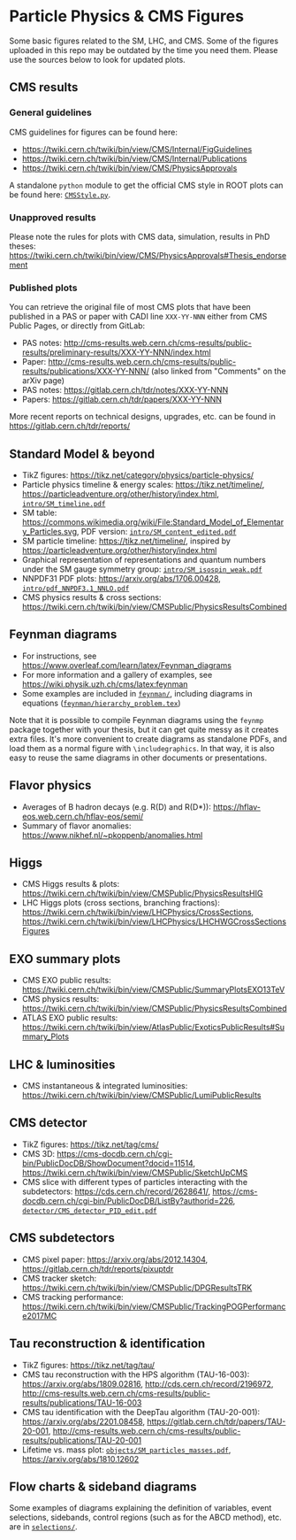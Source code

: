 # Particle Physics & CMS Figures
Some basic figures related to the SM, LHC, and CMS.
Some of the figures uploaded in this repo may be outdated by the time you need them.
Please use the sources below to look for updated plots.

## CMS results

### General guidelines
CMS guidelines for figures can be found here:
- https://twiki.cern.ch/twiki/bin/view/CMS/Internal/FigGuidelines
- https://twiki.cern.ch/twiki/bin/view/CMS/Internal/Publications
- https://twiki.cern.ch/twiki/bin/view/CMS/PhysicsApprovals

A standalone `python` module to get the official CMS style in ROOT plots can be found here:
[`CMSStyle.py`](https://github.com/cms-tau-pog/TauFW/blob/master/Plotter/python/plot/CMSStyle.py).

### Unapproved results
Please note the rules for plots with CMS data, simulation, results in PhD theses:
https://twiki.cern.ch/twiki/bin/view/CMS/PhysicsApprovals#Thesis_endorsement

### Published plots
You can retrieve the original file of most CMS plots that have been published
in a PAS or paper with CADI line `XXX-YY-NNN` either from CMS Public Pages, or directly from GitLab:
- PAS notes: http://cms-results.web.cern.ch/cms-results/public-results/preliminary-results/XXX-YY-NNN/index.html
- Paper: http://cms-results.web.cern.ch/cms-results/public-results/publications/XXX-YY-NNN/ (also linked from "Comments" on the arXiv page)
- PAS notes: https://gitlab.cern.ch/tdr/notes/XXX-YY-NNN
- Papers: https://gitlab.cern.ch/tdr/papers/XXX-YY-NNN

More recent reports on technical designs, upgrades, etc. can be found in https://gitlab.cern.ch/tdr/reports/

## Standard Model & beyond
- TikZ figures: https://tikz.net/category/physics/particle-physics/
- Particle physics timeline & energy scales: https://tikz.net/timeline/, https://particleadventure.org/other/history/index.html, [`intro/SM_timeline.pdf`](intro/SM_timeline.pdf)
- SM table: https://commons.wikimedia.org/wiki/File:Standard_Model_of_Elementary_Particles.svg, PDF version: [`intro/SM_content_edited.pdf`](intro/SM_content_edited.pdf)
- SM particle timeline: https://tikz.net/timeline/, inspired by https://particleadventure.org/other/history/index.html
- Graphical representation of representations and quantum numbers under the SM gauge symmetry group: [`intro/SM_isospin_weak.pdf`](intro/SM_isospin_weak.pdf)
- NNPDF31 PDF plots: https://arxiv.org/abs/1706.00428, [`intro/pdf_NNPDF3.1_NNLO.pdf`](intro/pdf_NNPDF3.1_NNLO.pdf)
- CMS physics results & cross sections: https://twiki.cern.ch/twiki/bin/view/CMSPublic/PhysicsResultsCombined

## Feynman diagrams
- For instructions, see https://www.overleaf.com/learn/latex/Feynman_diagrams
- For more information and a gallery of examples, see https://wiki.physik.uzh.ch/cms/latex:feynman
- Some examples are included in [`feynman/`](feynman), including diagrams in equations ([`feynman/hierarchy_problem.tex`](feynman/hierarchy_problem.tex))

Note that it is possible to compile Feynman diagrams using the `feynmp` package together
with your thesis, but it can get quite messy as it creates extra files.
It's more convenient to create diagrams as standalone PDFs, and load them as a normal figure with `\includegraphics`.
In that way, it is also easy to reuse the same diagrams in other documents or presentations.

## Flavor physics
- Averages of B hadron decays (e.g. R(D) and R(D*)): https://hflav-eos.web.cern.ch/hflav-eos/semi/
- Summary of flavor anomalies: https://www.nikhef.nl/~pkoppenb/anomalies.html

## Higgs
- CMS Higgs results & plots: https://twiki.cern.ch/twiki/bin/view/CMSPublic/PhysicsResultsHIG
- LHC Higgs plots (cross sections, branching fractions): https://twiki.cern.ch/twiki/bin/view/LHCPhysics/CrossSections, https://twiki.cern.ch/twiki/bin/view/LHCPhysics/LHCHWGCrossSectionsFigures

## EXO summary plots
- CMS EXO public results: https://twiki.cern.ch/twiki/bin/view/CMSPublic/SummaryPlotsEXO13TeV
- CMS physics results: https://twiki.cern.ch/twiki/bin/view/CMSPublic/PhysicsResultsCombined
- ATLAS EXO public results: https://twiki.cern.ch/twiki/bin/view/AtlasPublic/ExoticsPublicResults#Summary_Plots

## LHC & luminosities
- CMS instantaneous & integrated luminosities: https://twiki.cern.ch/twiki/bin/view/CMSPublic/LumiPublicResults

## CMS detector
- TikZ figures: https://tikz.net/tag/cms/
- CMS 3D: https://cms-docdb.cern.ch/cgi-bin/PublicDocDB/ShowDocument?docid=11514, https://twiki.cern.ch/twiki/bin/view/CMSPublic/SketchUpCMS
- CMS slice with different types of particles interacting with the subdetectors: https://cds.cern.ch/record/2628641/, https://cms-docdb.cern.ch/cgi-bin/PublicDocDB/ListBy?authorid=226, [`detector/CMS_detector_PID_edit.pdf`](detector/CMS_detector_PID_edit.pdf)

## CMS subdetectors
- CMS pixel paper: https://arxiv.org/abs/2012.14304, https://gitlab.cern.ch/tdr/reports/pixuptdr
- CMS tracker sketch: https://twiki.cern.ch/twiki/bin/view/CMSPublic/DPGResultsTRK
- CMS tracking performance: https://twiki.cern.ch/twiki/bin/view/CMSPublic/TrackingPOGPerformance2017MC

## Tau reconstruction & identification
- TikZ figures: https://tikz.net/tag/tau/
- CMS tau reconstruction with the HPS algorithm (TAU-16-003): https://arxiv.org/abs/1809.02816, http://cds.cern.ch/record/2196972, http://cms-results.web.cern.ch/cms-results/public-results/publications/TAU-16-003
- CMS tau identification with the DeepTau algorithm (TAU-20-001): https://arxiv.org/abs/2201.08458, https://gitlab.cern.ch/tdr/papers/TAU-20-001, http://cms-results.web.cern.ch/cms-results/public-results/publications/TAU-20-001
- Lifetime vs. mass plot: [`objects/SM_particles_masses.pdf`](objects/SM_particles_masses.pdf), https://arxiv.org/abs/1810.12602

## Flow charts & sideband diagrams
Some examples of diagrams explaining the definition of variables, event selections, sidebands, control regions (such as for the ABCD method), etc. are in [`selections/`](selection).

